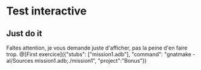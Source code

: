 # Test interactive

## Just do it

Faîtes attention, je vous demande juste d'afficher, pas la peine d'en faire trop. 
@[First exercice]({"stubs": ["mission1.adb"], "command": "gnatmake -aI/Sources mission1.adb;./mission1", "project":"Bonus"})
